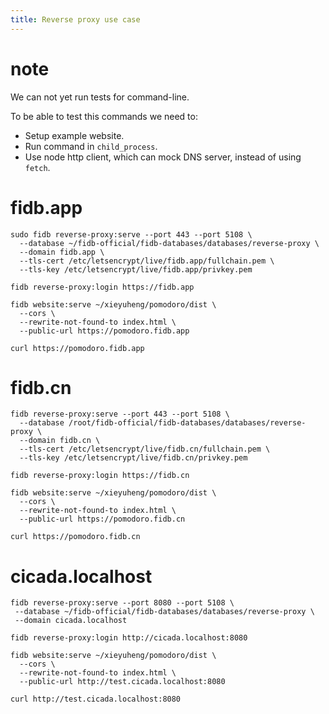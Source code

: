 ```yaml
---
title: Reverse proxy use case
---
```


# note

We can not yet run tests for command-line.

To be able to test this commands we need to:

- Setup example website.
- Run command in `child_process`.
- Use node http client, which can mock DNS server,
  instead of using `fetch`.

# fidb.app

```
sudo fidb reverse-proxy:serve --port 443 --port 5108 \
  --database ~/fidb-official/fidb-databases/databases/reverse-proxy \
  --domain fidb.app \
  --tls-cert /etc/letsencrypt/live/fidb.app/fullchain.pem \
  --tls-key /etc/letsencrypt/live/fidb.app/privkey.pem

fidb reverse-proxy:login https://fidb.app

fidb website:serve ~/xieyuheng/pomodoro/dist \
  --cors \
  --rewrite-not-found-to index.html \
  --public-url https://pomodoro.fidb.app

curl https://pomodoro.fidb.app
```

# fidb.cn

```
fidb reverse-proxy:serve --port 443 --port 5108 \
  --database /root/fidb-official/fidb-databases/databases/reverse-proxy \
  --domain fidb.cn \
  --tls-cert /etc/letsencrypt/live/fidb.cn/fullchain.pem \
  --tls-key /etc/letsencrypt/live/fidb.cn/privkey.pem

fidb reverse-proxy:login https://fidb.cn

fidb website:serve ~/xieyuheng/pomodoro/dist \
  --cors \
  --rewrite-not-found-to index.html \
  --public-url https://pomodoro.fidb.cn

curl https://pomodoro.fidb.cn
```

# cicada.localhost

```
fidb reverse-proxy:serve --port 8080 --port 5108 \
 --database ~/fidb-official/fidb-databases/databases/reverse-proxy \
 --domain cicada.localhost

fidb reverse-proxy:login http://cicada.localhost:8080

fidb website:serve ~/xieyuheng/pomodoro/dist \
  --cors \
  --rewrite-not-found-to index.html \
  --public-url http://test.cicada.localhost:8080

curl http://test.cicada.localhost:8080
```
